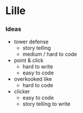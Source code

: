 # Lille


### Ideas

- tower defense
  - story telling
  - medium / hard to code
- point & click
  - hard to write
  - easy to code
- overkooked like
  - hard to code
- clicker
  - easy to code
  - story telling to write
